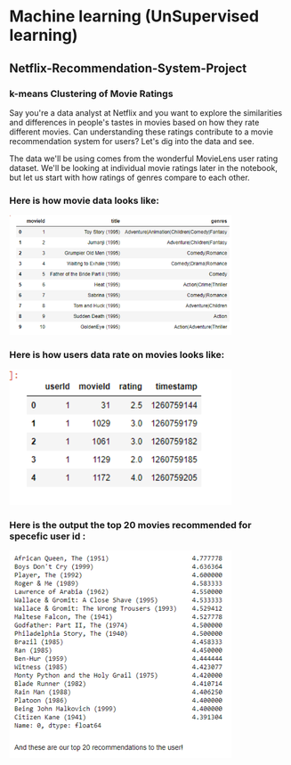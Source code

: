 # Machine learning (UnSupervised learning)
## Netflix-Recommendation-System-Project
### k-means Clustering of Movie Ratings
Say you're a data analyst at Netflix and you want to explore the similarities and differences in people's tastes in movies based on how they rate different movies. Can understanding these ratings contribute to a movie recommendation system for users? Let's dig into the data and see.

The data we'll be using comes from the wonderful MovieLens user rating dataset. We'll be looking at individual movie ratings later in the notebook, but let us start with how ratings of genres compare to each other.

### Here is how movie data looks like:

<img src="images/1.PNG" width= "400">




### Here is how users data rate on movies looks like:


<img src="images/2.PNG" width= "400">




### Here is the output the top 20 movies recommended for specefic user id :


<img src="images/3.PNG" width= "400">
